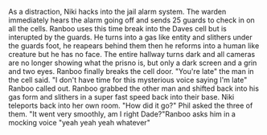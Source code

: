 As a distraction, Niki hacks into the jail alarm system. The warden immediately hears the alarm going off and sends 25 guards to check in on all the cells. Ranboo uses this time break into the Daves cell but is interupted by the guards. He turns into a gas like entity and slithers under the guards foot, he reapears behind them then he reforms into a human like creature but he has no face. The entire hallway turns dark and all cameras are no longer showing what the prisno is, but only a dark screen and a grin and two eyes. Ranboo finally breaks the cell door. "You're late" the man in the cell said. "I don't have time for this mysterious voice saying I'm late" Ranboo called out. Ranboo grabbed the other man and shifted back into his gas form and slithers in a super fast speed back into their base. Niki teleports back into her own room. "How did it go?" Phil asked the three of them. "It went very smoothly, am I right Dade?"Ranboo asks him in a mocking voice "yeah yeah yeah whatever"
